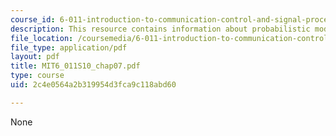 ```yaml
---
course_id: 6-011-introduction-to-communication-control-and-signal-processing-spring-2010
description: This resource contains information about probabilistic models.
file_location: /coursemedia/6-011-introduction-to-communication-control-and-signal-processing-spring-2010/2c4e0564a2b319954d3fca9c118abd60_MIT6_011S10_chap07.pdf
file_type: application/pdf
layout: pdf
title: MIT6_011S10_chap07.pdf
type: course
uid: 2c4e0564a2b319954d3fca9c118abd60

---
```

None
